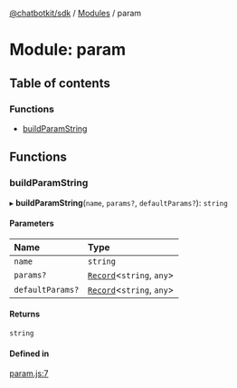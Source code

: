 [@chatbotkit/sdk](../README.md) / [Modules](../modules.md) / param

# Module: param

## Table of contents

### Functions

- [buildParamString](param.md#buildparamstring)

## Functions

### buildParamString

▸ **buildParamString**(`name`, `params?`, `defaultParams?`): `string`

#### Parameters

| Name | Type |
| :------ | :------ |
| `name` | `string` |
| `params?` | [`Record`]( https://www.typescriptlang.org/docs/handbook/utility-types.html#recordkeys-type )\<`string`, `any`\> |
| `defaultParams?` | [`Record`]( https://www.typescriptlang.org/docs/handbook/utility-types.html#recordkeys-type )\<`string`, `any`\> |

#### Returns

`string`

#### Defined in

[param.js:7](https://github.com/chatbotkit/node-sdk/blob/main/packages/sdk/src/param.js#L7)
